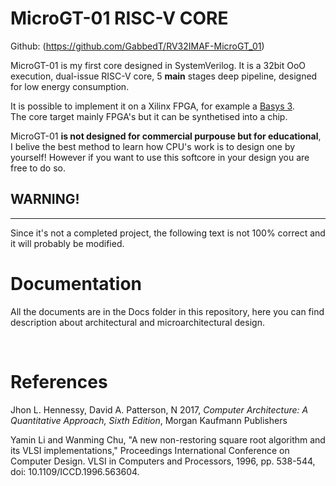 # **MicroGT-01 RISC-V CORE**

Github: (https://github.com/GabbedT/RV32IMAF-MicroGT_01)

MicroGT-01 is my first core designed in SystemVerilog. It is a 32bit OoO execution, dual-issue RISC-V core, 5 **main** stages deep pipeline, designed for low energy consumption.


It is possible to implement it on a Xilinx FPGA, for example a [Basys 3](https://store.digilentinc.com/basys-3-artix-7-fpga-beginner-board-recommended-for-introductory-users/).  
The core target mainly FPGA's but it can be synthetised into a chip.

MicroGT-01 **is not designed for commercial purpouse but for educational**, I belive the best method to learn how CPU's work is to design one by yourself! However if you want to 
use this softcore in your design you are free to do so.

 

## **WARNING!**
---

Since it's not a completed project, the following text is not 100% correct and it will probably be modified.


# **Documentation**

All the documents are in the Docs folder in this repository, here you can find description about architectural and microarchitectural design.

<br />

# **References**

Jhon L. Hennessy, David A. Patterson, N 2017, *Computer Architecture: A Quantitative Approach, Sixth Edition*, Morgan Kaufmann Publishers

Yamin Li and Wanming Chu, "A new non-restoring square root algorithm and its VLSI implementations," Proceedings International Conference on Computer Design. VLSI in Computers and Processors, 1996, pp. 538-544, doi: 10.1109/ICCD.1996.563604.
